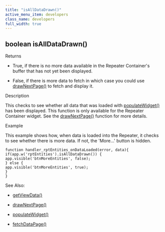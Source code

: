 ```yaml
---
title: "isAllDataDrawn()"
active_menu_item: developers
class_name: developers
full_width: true
---
```



## boolean isAllDataDrawn()

Returns

 - True, if there is no more data available in the Repeater Container's buffer that has not yet been displayed.

 - False, if there is more data to fetch in which case you could use [drawNextPage()](drawnextpage.htm) to fetch and display it.

Description

This checks to see whether all data that was loaded with [populateWidget()](../../widget-data-state-manipulation/populatewidget()/index.htm) has been displayed. This function is only available for the Repeater Container widget. See the [drawNextPage()](drawnextpage.htm) function for more details.

Example

This example shows how, when data is loaded into the Repeater, it checks to see whether there is more data. If not, the 'More...' button is hidden.

    function handler_rptEntities_onDataLoaded(error, data){
    if(app.w('rptEntities').isAllDataDrawn()) {
    app.visible('btnMoreEntities', false);
    } else {
    app.visible('btnMoreEntities', true);
    }
    }
   

See Also:

 - [getViewData()](../../data-view-functions/getviewdata.htm)

 - [drawNextPage()](drawnextpage.htm)

 - [populateWidget()](../../widget-data-state-manipulation/populatewidget()/index.htm)

 - [fetchDataPage()](../../data-view-functions/fetchdatapage.htm)

